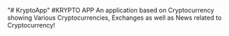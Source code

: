 "# KryptoApp"
#KRYPTO APP
An application based on Cryptocurrency showing Various Cryptocurrencies, Exchanges as well as News related to Cryptocurrency!
